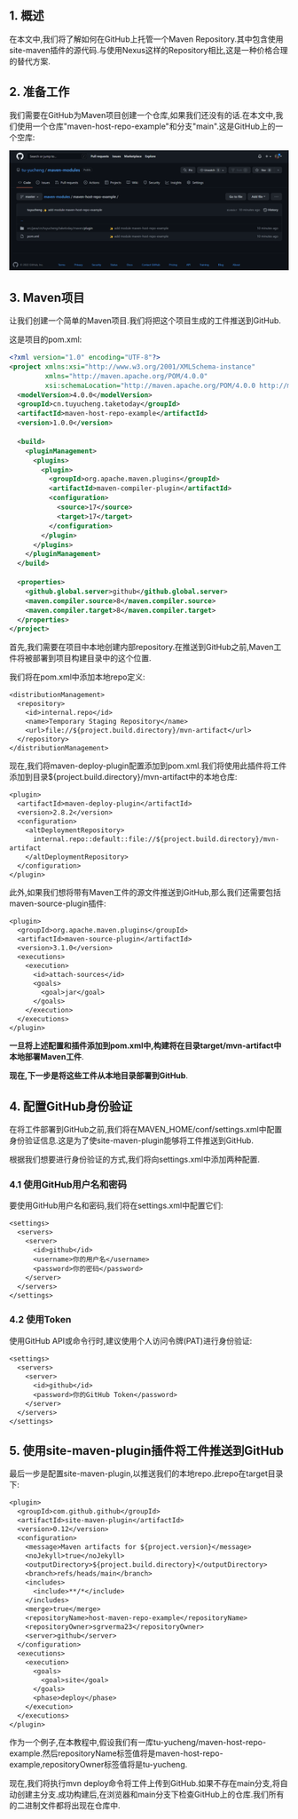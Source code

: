 ## 1. 概述

在本文中,我们将了解如何在GitHub上托管一个Maven Repository.其中包含使用site-maven插件的源代码.与使用Nexus这样的Repository相比,这是一种价格合理的替代方案.

## 2. 准备工作

我们需要在GitHub为Maven项目创建一个仓库,如果我们还没有的话.在本文中,我们使用一个仓库"maven-host-repo-example"和分支"main".这是GitHub上的一个空库:

<img src="../asserts/hostmavenrepo.png">

## 3. Maven项目

让我们创建一个简单的Maven项目.我们将把这个项目生成的工件推送到GitHub.

这是项目的pom.xml:

```xml
<?xml version="1.0" encoding="UTF-8"?>
<project xmlns:xsi="http://www.w3.org/2001/XMLSchema-instance"
         xmlns="http://maven.apache.org/POM/4.0.0"
         xsi:schemaLocation="http://maven.apache.org/POM/4.0.0 http://maven.apache.org/xsd/maven-4.0.0.xsd">
  <modelVersion>4.0.0</modelVersion>
  <groupId>cn.tuyucheng.taketoday</groupId>
  <artifactId>maven-host-repo-example</artifactId>
  <version>1.0.0</version>

  <build>
    <pluginManagement>
      <plugins>
        <plugin>
          <groupId>org.apache.maven.plugins</groupId>
          <artifactId>maven-compiler-plugin</artifactId>
          <configuration>
            <source>17</source>
            <target>17</target>
          </configuration>
        </plugin>
      </plugins>
    </pluginManagement>
  </build>

  <properties>
    <github.global.server>github</github.global.server>
    <maven.compiler.source>8</maven.compiler.source>
    <maven.compiler.target>8</maven.compiler.target>
  </properties>
</project>
```

首先,我们需要在项目中本地创建内部repository.在推送到GitHub之前,Maven工件将被部署到项目构建目录中的这个位置.

我们将在pom.xml中添加本地repo定义:

```
<distributionManagement>
  <repository>
    <id>internal.repo</id>
    <name>Temporary Staging Repository</name>
    <url>file://${project.build.directory}/mvn-artifact</url>
  </repository>
</distributionManagement>
```

现在,我们将maven-deploy-plugin配置添加到pom.xml.我们将使用此插件将工件添加到目录${project.build.directory}/mvn-artifact中的本地仓库:

```
<plugin>
  <artifactId>maven-deploy-plugin</artifactId>
  <version>2.8.2</version>
  <configuration>
    <altDeploymentRepository>
      internal.repo::default::file://${project.build.directory}/mvn-artifact
    </altDeploymentRepository>
  </configuration>
</plugin>
```

此外,如果我们想将带有Maven工件的源文件推送到GitHub,那么我们还需要包括maven-source-plugin插件:

```
<plugin>
  <groupId>org.apache.maven.plugins</groupId>
  <artifactId>maven-source-plugin</artifactId>
  <version>3.1.0</version>
  <executions>
    <execution>
      <id>attach-sources</id>
      <goals>
        <goal>jar</goal>
      </goals>
    </execution>
  </executions>
</plugin>
```

**一旦将上述配置和插件添加到pom.xml中,构建将在目录target/mvn-artifact中本地部署Maven工件**.

**现在,下一步是将这些工件从本地目录部署到GitHub**.

## 4. 配置GitHub身份验证

在将工件部署到GitHub之前,我们将在MAVEN_HOME/conf/settings.xml中配置身份验证信息.这是为了使site-maven-plugin能够将工件推送到GitHub.

根据我们想要进行身份验证的方式,我们将向settings.xml中添加两种配置.

### 4.1 使用GitHub用户名和密码

要使用GitHub用户名和密码,我们将在settings.xml中配置它们:

```
<settings>
  <servers>
    <server>
      <id>github</id>
      <username>你的用户名</username>
      <password>你的密码</password>
    </server>
  </servers>
</settings>
```

### 4.2 使用Token

使用GitHub API或命令行时,建议使用个人访问令牌(PAT)进行身份验证:

```
<settings>
  <servers> 
    <server>
      <id>github</id>
      <password>你的GitHub Token</password>
    </server>
  </servers>
</settings>
```

## 5. 使用site-maven-plugin插件将工件推送到GitHub

最后一步是配置site-maven-plugin,以推送我们的本地repo.此repo在target目录下:

```
<plugin>
  <groupId>com.github.github</groupId>
  <artifactId>site-maven-plugin</artifactId>
  <version>0.12</version>
  <configuration>
    <message>Maven artifacts for ${project.version}</message>
    <noJekyll>true</noJekyll>
    <outputDirectory>${project.build.directory}</outputDirectory>
    <branch>refs/heads/main</branch>
    <includes>
      <include>**/*</include>
    </includes>
    <merge>true</merge>
    <repositoryName>host-maven-repo-example</repositoryName>
    <repositoryOwner>sgrverma23</repositoryOwner>
    <server>github</server>
  </configuration>
  <executions>
    <execution>
      <goals>
        <goal>site</goal>
      </goals>
      <phase>deploy</phase>
    </execution>
  </executions>
</plugin>
```

作为一个例子,在本教程中,假设我们有一库tu-yucheng/maven-host-repo-example.然后repositoryName标签值将是maven-host-repo-example,repositoryOwner标签值将是tu-yucheng.

现在,我们将执行mvn deploy命令将工件上传到GitHub.如果不存在main分支,将自动创建主分支.成功构建后,在浏览器和main分支下检查GitHub上的仓库.我们所有的二进制文件都将出现在仓库中.
